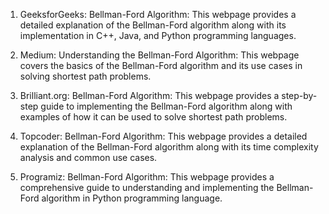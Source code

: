 

1. GeeksforGeeks: Bellman-Ford Algorithm: This webpage provides a detailed explanation of the Bellman-Ford algorithm along with its implementation in C++, Java, and Python programming languages.

2. Medium: Understanding the Bellman-Ford Algorithm: This webpage covers the basics of the Bellman-Ford algorithm and its use cases in solving shortest path problems.

3. Brilliant.org: Bellman-Ford Algorithm: This webpage provides a step-by-step guide to implementing the Bellman-Ford algorithm along with examples of how it can be used to solve shortest path problems.

4. Topcoder: Bellman-Ford Algorithm: This webpage provides a detailed explanation of the Bellman-Ford algorithm along with its time complexity analysis and common use cases.

5. Programiz: Bellman-Ford Algorithm: This webpage provides a comprehensive guide to understanding and implementing the Bellman-Ford algorithm in Python programming language.